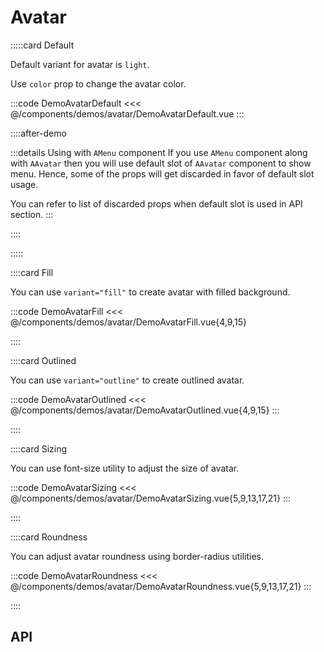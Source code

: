 <script lang="ts" setup>
import api from '@virgo-ui/vue/component-meta/AAvatar.json';
</script>

# Avatar

<!-- 👉 Default -->
:::::card Default

Default variant for avatar is `light`.

Use `color` prop to change the avatar color.

:::code DemoAvatarDefault
<<< @/components/demos/avatar/DemoAvatarDefault.vue
:::

::::after-demo

:::details Using with `AMenu` component
If you use `AMenu` component along with `AAvatar` then you will use default slot of `AAvatar` component to show menu. Hence, some of the props will get discarded in favor of default slot usage.

You can refer to list of discarded props when default slot is used in API section.
:::

::::

:::::

<!-- 👉 Fill -->
::::card Fill

You can use `variant="fill"` to create avatar with filled background.

:::code DemoAvatarFill
<<< @/components/demos/avatar/DemoAvatarFill.vue{4,9,15}

::::

<!-- 👉 Outlined -->
::::card Outlined

You can use `variant="outline"` to create outlined avatar.

:::code DemoAvatarOutlined
<<< @/components/demos/avatar/DemoAvatarOutlined.vue{4,9,15}
:::

::::

<!-- 👉 Sizing -->
::::card Sizing

You can use font-size utility to adjust the size of avatar.

:::code DemoAvatarSizing
<<< @/components/demos/avatar/DemoAvatarSizing.vue{5,9,13,17,21}
:::

::::

<!-- 👉 Roundness -->
::::card Roundness

You can adjust avatar roundness using border-radius utilities.

:::code DemoAvatarRoundness
<<< @/components/demos/avatar/DemoAvatarRoundness.vue{5,9,13,17,21}
:::

::::

<!-- 👉 API -->
## API

<Api title="Avatar" :api="api"></Api>
